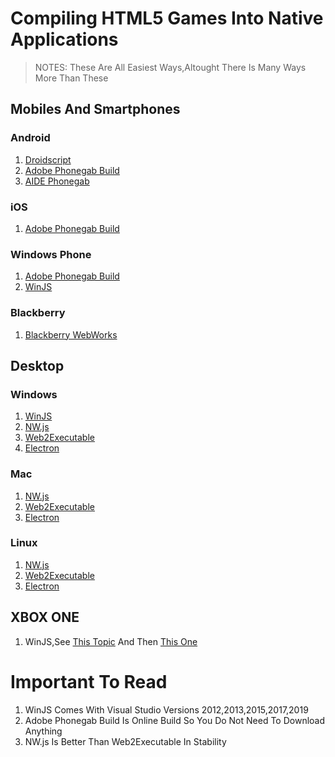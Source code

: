 # Compiling HTML5 Games Into Native Applications

> NOTES: These Are All Easiest Ways,Altought There Is Many Ways More Than These

## Mobiles And Smartphones

### Android
1. [Droidscript](http://droidscript.org/)
2. [Adobe Phonegab Build](https://build.phonegap.com/)
3. [AIDE Phonegab](https://play.google.com/store/apps/details?id=com.aide.phonegap)

### iOS
1. [Adobe Phonegab Build](https://build.phonegap.com/)

### Windows Phone
1. [Adobe Phonegab Build](https://build.phonegap.com/)
2. [WinJS](https://github.com/winjs/winjs) 

### Blackberry
1. [Blackberry WebWorks](https://developer.blackberry.com/html5/)

## Desktop

### Windows
1. [WinJS](https://github.com/winjs/winjs)
2. [NW.js](https://nwjs.io/)
3. [Web2Executable](https://github.com/jyapayne/Web2Executable)
4. [Electron](https://electronjs.org/)

### Mac
1. [NW.js](https://nwjs.io/)
2. [Web2Executable](https://github.com/jyapayne/Web2Executable)
3. [Electron](https://electronjs.org/)

### Linux
1. [NW.js](https://nwjs.io/)
2. [Web2Executable](https://github.com/jyapayne/Web2Executable)
3. [Electron](https://electronjs.org/)

## XBOX ONE
1. WinJS,See [This Topic](https://www.html5gamedevs.com/topic/29953-xbox-one-html5-game-dev/) And Then [This One](https://docs.microsoft.com/en-us/windows/uwp/xbox-apps/getting-started)

# Important To Read
1. WinJS Comes With Visual Studio Versions 2012,2013,2015,2017,2019
2. Adobe Phonegab Build Is Online Build So You Do Not Need To Download Anything
3. NW.js Is Better Than Web2Executable In Stability 
